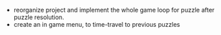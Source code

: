 - reorganize project and implement the whole game loop for puzzle after puzzle resolution.
- create an in game menu, to time-travel to previous puzzles
